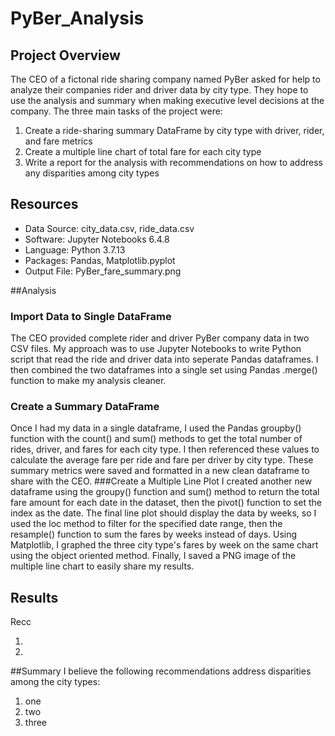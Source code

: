 # PyBer_Analysis

## Project Overview
The CEO of a fictonal ride sharing company named PyBer asked for help to analyze their companies rider and driver data by city type. They hope to use the analysis and summary when making executive level decisions at the company. The three main tasks of the project were:

1. Create a ride-sharing summary DataFrame by city type with driver, rider, and fare metrics
2. Create a multiple line chart of total fare for each city type
3. Write a report for the analysis with recommendations on how to address any disparities among city types

## Resources
- Data Source: city_data.csv, ride_data.csv
- Software: Jupyter Notebooks 6.4.8
- Language: Python 3.7.13
- Packages: Pandas, Matplotlib.pyplot
- Output File: PyBer_fare_summary.png

##Analysis
### Import Data to Single DataFrame
The CEO provided complete rider and driver PyBer company data in two CSV files. My approach was to use Jupyter Notebooks to write Python script that read the ride and driver data into seperate Pandas dataframes. I then combined the two dataframes into a single set using Pandas .merge() function to make my analysis cleaner.
### Create a Summary DataFrame
Once I had my data in a single dataframe, I used the Pandas groupby() function with the count() and sum() methods to get the total number of rides, driver, and fares for each city type. I then referenced these values to calculate the average fare per ride and fare per driver by city type. These summary metrics were saved and formatted in a new clean dataframe to share with the CEO.
###Create a Multiple Line Plot
I created another new dataframe using the groupy() function and sum() method to return the total fare amount for each date in the dataset, then the pivot() function to set the index as the date. The final line plot should display the data by weeks, so I used the loc method to filter for the specified date range, then the resample() function to sum the fares by weeks instead of days. Using Matplotlib, I graphed the three city type's fares by week on the same chart using the object oriented method. Finally, I saved a PNG image of the multiple line chart to easily share my results.

## Results
Recc

1. 
2. 

##Summary
I believe the following recommendations address disparities among the city types: 
1. one
2. two
3. three
